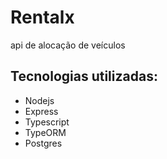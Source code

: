 # Rentalx

api de alocação de veículos

## Tecnologias utilizadas:

* Nodejs
* Express
* Typescript
* TypeORM
* Postgres

